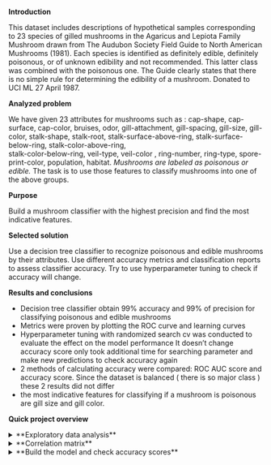 **Introduction**

This dataset includes descriptions of hypothetical samples corresponding to 23 species of gilled
mushrooms in the Agaricus and Lepiota Family Mushroom drawn from The Audubon Society Field
Guide to North American Mushrooms (1981). Each species is identified as definitely edible,
definitely poisonous, or of unknown edibility and not recommended. This latter class was combined
with the poisonous one. The Guide clearly states that there is no simple rule for determining the
edibility of a mushroom. Donated to UCI ML 27 April 1987.


**Analyzed problem**

We have given 23 attributes for mushrooms such as : 
cap-shape, cap-surface, cap-color, bruises, odor, gill-attachment, gill-spacing, gill-size, gill-color,
stalk-shape, stalk-root, stalk-surface-above-ring, stalk-surface-below-ring, stalk-color-above-ring,  
stalk-color-below-ring, veil-type, veil-color , ring-number, ring-type, spore-print-color, population,
habitat. 
*Mushrooms are labeled as poisonous or edible.*
The task is to use those features to classify mushrooms into one of the above groups.

**Purpose**

Build a mushroom classifier with the highest precision and find the most indicative features.


**Selected solution**

Use a decision tree classifier to recognize poisonous and edible mushrooms by their attributes.
Use different accuracy metrics and classification reports to assess classifier accuracy.
Try to use hyperparameter tuning to check if accuracy will change.


**Results and conclusions**

- Decision tree classifier obtain 99% accuracy and 99% of precision for classifying poisonous and edible mushrooms
- Metrics were proven by plotting the ROC curve and learning curves 
- Hyperparameter tuning with randomized search cv was conducted to evaluate the effect on the model performance
It doesn’t change accuracy score only took additional time for searching parameter and make new predictions to check accuracy again
- 2 methods of calculating accuracy were compared: ROC AUC score and accuracy score. 
Since the dataset is balanced ( there is so major class ) these 2 results did not differ
- the most indicative features for classifying if a mushroom  is poisonous are gill size and gill color.


**Quick project overview**

<details>
<summary>**Exploratory data analysis**</summary>
 
Due to dataset analyze we found out that around 30% of mushrooms have brown cup color,
 22% - gray and 18% - red.
 
![](Images/Mushroom_Cap_color_quantity.png)

The proportion between edible and poisonous mushrooms with brown and gray caps is
around 50%. Yellow and red caps are more characteristic of poisonous mushrooms (quite intuitive).
 
 ![](Images/Edible_poisonous_Mushroom_Cap_col.PNG)

Almost 44% of  mushrooms have no odor, but:
- 26%: foul odor;
- 7%: fishy odor;
- 7%: spicy odor;
- 5%: almond odor;
- 5%: anise odor;
- 3%: pungent odor;
- 2%: creosote odor;
- 1%: musty odor.

![](Images/Mushroom_odor_quantity.PNG)

Almost 96 % of mushrooms with no odor are edible, 100% of mushrooms with almond and anise
odor are also edible. All mushrooms with foul, fishy, spicy, pungent, creosote, or musty odor are
poisonous.

![](Images/Edible_poisonous_mushroom_odor.PNG)

Nearly 50% of the mushrooms are the population type: several, then solitary (21,1%), scattered (15,4%)
and at the end numerous (4,9%), abundant ( 4,7% ), clustered (4,2%).

![](Images/Mushroom_population_type.PNG)

A certain percentage of 4 mushroom population types is poisonous:
    • 35% mushrooms in several population type
    •  8% of solitary population type
    • 4,5 % of scattered population type
    • 0,6 % of clustered population type.
    
![](Images/Edible_poisonous_mush_pop_type.PNG)

</details>
    
<details>
<summary>**Correlation matrix**</summary>

![](Images/Correlation_matrix.PNG)

Attributes that have a strong positive correlation with classes (coef>0,5) are:
*gill size and color (Pearson coefficient=0.54).* 
Attributes with weak positive correlation(0<coef<0.5 ):
*cap color, gill attachment, stalk root, stalk color above the ring, stalk color below the ring,
ring number, ring type.* 
Attributes with strong negative correlation(-1<coef<-0.5 ): *bruises.* 
Attributes with weak negative correlation(-0,5<coef<0 ): *cap shape, cap surface,
odor, gill spacing, stalk shape, stalk surface above the ring, stalk surface below the ring,
veil color, spore print color, population, habitat.*
</details>   

<details>

<summary>**Build the model and check accuracy scores**</summary>
A decision tree classifier was built and trained. Accuracy score was calculated on predictions made
on a test subset. The accuracy of a model was 0.992%.  A classification report was generated.

![](Images/dt_classrep.PNG)

To compare results with metrics from ROC AUC score, those metric has been calculated
and roc curve plotted.

![](Images/dt_no_tun_roccurve.png)

To check if the model is not overfitting, learning curves were investigated.

![](Images/dt_no_tun_learningcurve.png)

The same process was conducted after hyperparameters tuning.
The accuracy score for the decision tree with tuning does not change. 
The same for the ROC curve and learning curves.
</details>

 




